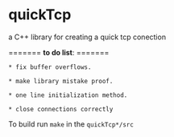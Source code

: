 # quickTcp
 a C++ library for creating a quick tcp conection 

======= **to do list**: =======
```
* fix buffer overflows.

* make library mistake proof.

* one line initialization method.

* close connections correctly
```

To build run `make` in the `quickTcp*/src` 
